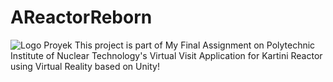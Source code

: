 # AReactorReborn
![Logo Proyek](https://user-images.githubusercontent.com/55346916/129457799-d11d62dc-fb7f-41a9-b28f-341727aedb0f.png)
This project is part of My Final Assignment on Polytechnic Institute of Nuclear Technology's Virtual Visit Application for Kartini Reactor using Virtual Reality based on Unity!

